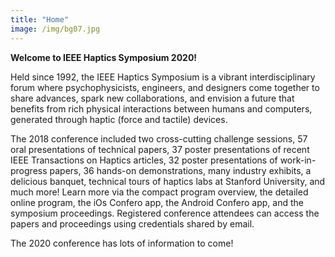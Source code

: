 ```yaml
---
title: "Home"
image: /img/bg07.jpg
---
```


**Welcome to IEEE Haptics Symposium 2020!**

Held since 1992, the IEEE Haptics Symposium is a vibrant interdisciplinary forum where psychophysicists, engineers, and designers come together to share advances, spark new collaborations, and envision a future that benefits from rich physical interactions between humans and computers, generated through haptic (force and tactile) devices.  

The 2018 conference included two cross-cutting challenge sessions, 57 oral presentations of technical papers, 37 poster presentations of recent IEEE Transactions on Haptics articles, 32 poster presentations of work-in-progress papers, 36 hands-on demonstrations, many industry exhibits, a delicious banquet, technical tours of haptics labs at Stanford University, and much more!  Learn more via the compact program overview, the detailed online program, the iOs Confero app, the Android Confero app, and the symposium proceedings.  Registered conference attendees can access the papers and proceedings using credentials shared by email.

The 2020 conference has lots of information to come!
